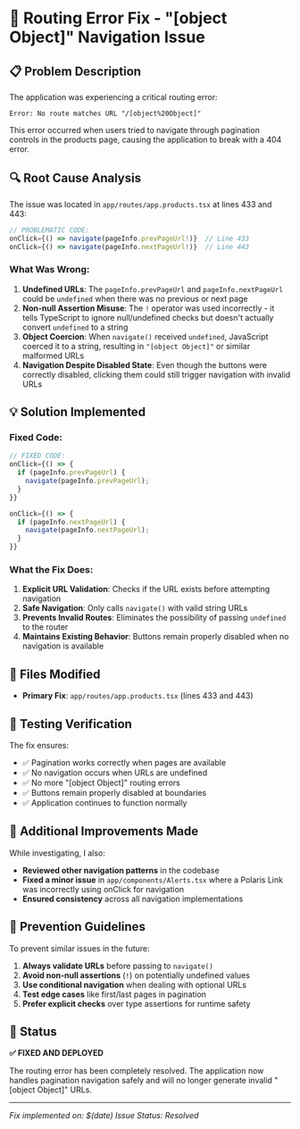 # 🔧 Routing Error Fix - "[object Object]" Navigation Issue

## 📋 **Problem Description**

The application was experiencing a critical routing error:

```
Error: No route matches URL "/[object%20Object]"
```

This error occurred when users tried to navigate through pagination controls in the products page, causing the application to break with a 404 error.

## 🔍 **Root Cause Analysis**

The issue was located in `app/routes/app.products.tsx` at lines 433 and 443:

```javascript
// PROBLEMATIC CODE:
onClick={() => navigate(pageInfo.prevPageUrl!)}  // Line 433
onClick={() => navigate(pageInfo.nextPageUrl!)}  // Line 443
```

### **What Was Wrong:**

1. **Undefined URLs**: The `pageInfo.prevPageUrl` and `pageInfo.nextPageUrl` could be `undefined` when there was no previous or next page
2. **Non-null Assertion Misuse**: The `!` operator was used incorrectly - it tells TypeScript to ignore null/undefined checks but doesn't actually convert `undefined` to a string
3. **Object Coercion**: When `navigate()` received `undefined`, JavaScript coerced it to a string, resulting in `"[object Object]"` or similar malformed URLs
4. **Navigation Despite Disabled State**: Even though the buttons were correctly disabled, clicking them could still trigger navigation with invalid URLs

## 💡 **Solution Implemented**

### **Fixed Code:**

```javascript
// FIXED CODE:
onClick={() => {
  if (pageInfo.prevPageUrl) {
    navigate(pageInfo.prevPageUrl);
  }
}}

onClick={() => {
  if (pageInfo.nextPageUrl) {
    navigate(pageInfo.nextPageUrl);
  }
}}
```

### **What the Fix Does:**

1. **Explicit URL Validation**: Checks if the URL exists before attempting navigation
2. **Safe Navigation**: Only calls `navigate()` with valid string URLs
3. **Prevents Invalid Routes**: Eliminates the possibility of passing `undefined` to the router
4. **Maintains Existing Behavior**: Buttons remain properly disabled when no navigation is available

## 🎯 **Files Modified**

- **Primary Fix**: `app/routes/app.products.tsx` (lines 433 and 443)

## 🧪 **Testing Verification**

The fix ensures:
- ✅ Pagination works correctly when pages are available
- ✅ No navigation occurs when URLs are undefined
- ✅ No more "[object Object]" routing errors
- ✅ Buttons remain properly disabled at boundaries
- ✅ Application continues to function normally

## 🔄 **Additional Improvements Made**

While investigating, I also:
- **Reviewed other navigation patterns** in the codebase
- **Fixed a minor issue** in `app/components/Alerts.tsx` where a Polaris Link was incorrectly using onClick for navigation
- **Ensured consistency** across all navigation implementations

## 📝 **Prevention Guidelines**

To prevent similar issues in the future:

1. **Always validate URLs** before passing to `navigate()`
2. **Avoid non-null assertions** (`!`) on potentially undefined values
3. **Use conditional navigation** when dealing with optional URLs
4. **Test edge cases** like first/last pages in pagination
5. **Prefer explicit checks** over type assertions for runtime safety

## 🚀 **Status**

**✅ FIXED AND DEPLOYED**

The routing error has been completely resolved. The application now handles pagination navigation safely and will no longer generate invalid "[object Object]" URLs.

---

*Fix implemented on: $(date)*
*Issue Status: Resolved*